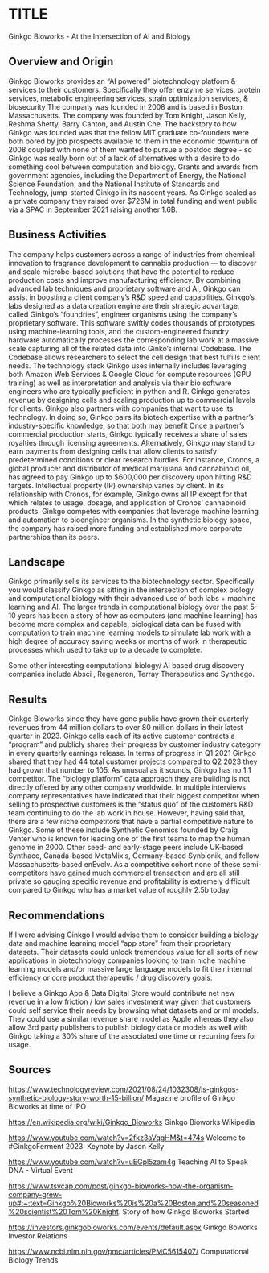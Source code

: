 # TITLE
Ginkgo Bioworks - At the Intersection of AI and Biology

## Overview and Origin
Ginkgo Bioworks provides an “AI powered” biotechnology platform & services to their customers. Specifically they offer enzyme services, protein services, metabolic engineering services, strain optimization services, & biosecurity 
The company was founded in 2008 and is based in Boston, Massachusetts. The company was founded by Tom Knight, Jason Kelly, Reshma Shetty, Barry Canton, and Austin Che. 
The backstory to how Ginkgo was founded was that the fellow MIT graduate co-founders were both bored by job prospects available to them in the economic downturn of 2008 coupled with none of them wanted to pursue a postdoc degree - so Ginkgo was really born out of a lack of alternatives with a desire to do something cool between computation and biology. Grants and awards from government agencies, including the Department of Energy, the National Science Foundation, and the National Institute of Standards and Technology, jump-started Ginkgo in its nascent years.
As Ginkgo scaled as a private company they raised over $726M in total funding and went public via a SPAC in September 2021 raising another 1.6B. 

## Business Activities
The company helps customers across a range of industries from chemical innovation to fragrance development to cannabis production — to discover and scale microbe-based solutions that have the potential to reduce production costs and improve manufacturing efficiency.
By combining advanced lab techniques and proprietary software and AI, Ginkgo can assist in boosting a client company’s R&D speed and capabilities.
Ginkgo’s labs designed as a data creation engine are their strategic advantage, called Ginkgo’s “foundries”, engineer organisms using the company’s proprietary software. This software swiftly codes thousands of prototypes using machine-learning tools, and the custom-engineered foundry hardware automatically processes the corresponding lab work at a massive scale capturing all of the related data into Ginko’s internal Codebase. The Codebase allows researchers to select the cell design that best fulfills client needs. The technology stack Ginkgo uses internally includes leveraging both Amazon Web Services & Google Cloud for compute resources (GPU training) as well as interpretation and analysis via their bio software engineers who are typically proficient in python and R. 
Ginkgo generates revenue by designing cells and scaling production up to commercial levels for clients. Ginkgo also partners with companies that want to use its technology. In doing so, Ginkgo pairs its biotech expertise with a partner’s industry-specific knowledge, so that both may benefit Once a partner’s commercial production starts, Ginkgo typically receives a share of sales royalties through licensing agreements.
Alternatively, Ginkgo may stand to earn payments from designing cells that allow clients to satisfy predetermined conditions or clear research hurdles. For instance, Cronos, a global producer and distributor of medical marijuana and cannabinoid oil, has agreed to pay Ginkgo up to $600,000 per discovery upon hitting R&D targets.
Intellectual property (IP) ownership varies by client. In its relationship with Cronos, for example, Ginkgo owns all IP except for that which relates to usage, dosage, and application of Cronos’ cannabinoid products.
Ginkgo competes with companies that leverage machine learning and automation to bioengineer organisms. In the synthetic biology space, the company has raised more funding and established more corporate partnerships than its peers.

## Landscape
Ginkgo primarily sells its services to the biotechnology sector. Specifically you would classify Ginkgo as sitting in the intersection of complex biology and computational biology with their advanced use of both labs + machine learning and AI. The larger trends in computational biology over the past 5-10 years has been a story of how as computers (and machine learning) has become more complex and capable, biological data can be fused with computation to train machine learning models to simulate lab work with a high degree of accuracy saving weeks or months of work in therapeutic processes which used to take up to a decade to complete. 

Some other interesting computational biology/ AI based drug discovery companies include Absci , Regeneron, Terray Therapeutics and Synthego. 

## Results
Ginkgo Bioworks since they have gone public have grown their quarterly revenues from 44 million dollars to over 80 million dollars in their latest quarter in 2023. 
Ginkgo calls each of its active customer contracts a “program” and publicly shares their progress by customer industry category in every quarterly earnings release. In terms of progress in Q1 2021 Ginkgo shared that they had 44 total customer projects compared to Q2 2023 they had grown that number to 105. 
As unusual as it sounds, Ginkgo has no 1:1 competitor. The “biology platform” data approach they are building is not directly offered by any other company worldwide. In multiple interviews company representatives have indicated that their biggest competitor when selling to prospective customers is the “status quo” of the customers R&D team continuing to do the lab work in house. 
However, having said that, there are a few niche competitors that have a partial competitive nature to Ginkgo. Some of these include Synthetic Genomics founded by Craig Venter who is known for leading one of the first teams to map the human genome in 2000. Other seed- and early-stage peers include UK-based Synthace, Canada-based MetaMixis, Germany-based Synbionik, and fellow Massachusetts-based enEvolv. As a competitive cohort none of these semi-competitors have gained much commercial transaction and are all still private so gauging specific revenue and profitability is extremely difficult compared to Ginkgo who has a market value of roughly 2.5b today. 

## Recommendations
If I were advising Ginkgo I would advise them to consider building a biology data and machine learning model “app store” from their proprietary datasets. Their datasets could unlock tremendous value for all sorts of new applications in biotechnology companies looking to train niche machine learning models and/or massive large language models to fit their internal efficiency or core product therapeutic / drug discovery goals. 

I believe a Ginkgo App & Data Digital Store would contribute net new revenue in a low friction / low sales investment way given that customers could self service their needs by browsing what datasets and or ml models. They could use a similar revenue share model as Apple whereas they also allow 3rd party publishers to publish biology data or models as well with Ginkgo taking a 30% share of the associated one time or recurring fees for usage. 

## Sources 
https://www.technologyreview.com/2021/08/24/1032308/is-ginkgos-synthetic-biology-story-worth-15-billion/
Magazine profile of Ginkgo Bioworks at time of IPO 

https://en.wikipedia.org/wiki/Ginkgo_Bioworks
Ginkgo Bioworks Wikipedia 

https://www.youtube.com/watch?v=2fkz3aVqgHM&t=474s
Welcome to #GinkgoFerment 2023: Keynote by Jason Kelly

https://www.youtube.com/watch?v=uEGpl5zam4g
Teaching AI to Speak DNA - Virtual Event

https://www.tsvcap.com/post/ginkgo-bioworks-how-the-organism-company-grew-up#:~:text=Ginkgo%20Bioworks%20is%20a%20Boston,and%20seasoned%20scientist%20Tom%20Knight.
Story of how Ginkgo Bioworks Started 

https://investors.ginkgobioworks.com/events/default.aspx
Ginkgo Boworks Investor Relations 

https://www.ncbi.nlm.nih.gov/pmc/articles/PMC5615407/
Computational Biology Trends 

